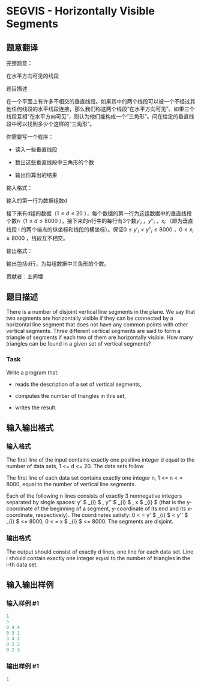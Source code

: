 # SEGVIS - Horizontally Visible Segments

## 题意翻译

完整题意：

在水平方向可见的线段

题目描述

在一个平面上有许多不相交的垂直线段。如果其中的两个线段可以被一个不经过其他任何线段的水平线段连接，那么我们称这两个线段“在水平方向可见”。如果三个线段互相“在水平方向可见”，则认为他们能构成一个“三角形”。问在给定的垂直线段中可以找到多少个这样的“三角形”。

你需要写一个程序：

- 读入一些垂直线段

- 数出这些垂直线段中三角形的个数

- 输出你算出的结果

输入格式：

输入的第一行为数据组数d

接下来有d组的数据（$1\leq d\leq20$ ），每个数据的第一行为这组数据中的垂直线段个数n（$1\leq d\leq8000$ ），接下来的n行中的每行有3个数$y'_i$ ，$y''_i$ ，$x_i$ （即为垂直线段 i 的两个端点的纵坐标和线段的横坐标）。保证$0\leq y'_i\lt y''_i\leq8000$ ，$0\leq x_i\leq8000$ ，线段互不相交。

输出格式：

输出包括d行，为每组数据中三角形的个数。

贡献者：土间埋

## 题目描述

 There is a number of disjoint vertical line segments in the plane. We say that two segments are horizontally visible if they can be connected by a horizontal line segment that does not have any common points with other vertical segments. Three different vertical segments are said to form a triangle of segments if each two of them are horizontally visible. How many triangles can be found in a given set of vertical segments?

### Task

Write a program that:

- reads the description of a set of vertical segments,

- computes the number of triangles in this set,

- writes the result.

## 输入输出格式

### 输入格式

 The first line of the input contains exactly one positive integer d equal to the number of data sets, 1 <= d <= 20. The data sets follow.

The first line of each data set contains exactly one integer n, 1 <= n < = 8000, equal to the number of vertical line segments.

Each of the following n lines consists of exactly 3 nonnegative integers separated by single spaces: y' $ _{i} $ , y'' $ _{i} $ , x $ _{i} $ (that is the y-coordinate of the beginning of a segment, y-coordinate of its end and its x-coordinate, respectively). The coordinates satisfy: 0 < = y' $ _{i} $ < y'' $ _{i} $ <= 8000, 0 < = x $ _{i} $ <= 8000. The segments are disjoint.

### 输出格式

 The output should consist of exactly d lines, one line for each data set. Line i should contain exactly one integer equal to the number of triangles in the i-th data set.

## 输入输出样例

### 输入样例 #1

```cpp
1 
5 
0 4 4 
0 3 1 
3 4 2 
0 2 2 
0 2 3
```


### 输出样例 #1

```cpp
1
```


